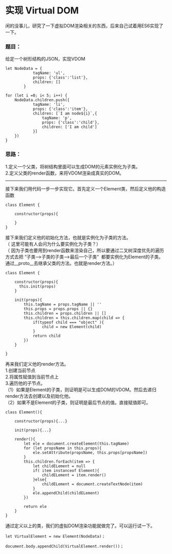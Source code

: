 #   实现 Virtual DOM
闲的没事儿，研究了一下虚拟DOM渲染相关的东西，后来自己试着用ES6实现了一下。
### 题目：
给定一个树形结构的JSON，实现VDOM
```
let NodeData = {
            tagName: 'ul',
            props: {'class':'list'},
            children: []
        }

for (let i =0; i< 5; i++) {
    NodeData.children.push({
            tagName: 'li',
            props: {'class':'item'},
            children: [`I am node${i}`,{
                tagName: 'p',
                props: {'class':'child'},
                children: ['I am child']
            }]
    })
}
```  
### 思路：    

1.定义一个父类，将树结构里面可以生成DOM的元素实例化为子类。  
2.定义父类的render函数，来将VDOM渲染成真实的DOM。    
  
___

接下来我们用代码一步一步实现它。首先定义一个Element类，然后定义他的构造函数
```
class Element {

    constructor(props){
  
    }
}
```
接下来我们定义他的初始化方法，也就是实例化为子类的方法。  
（ 这里可能有人会问为什么要实例化为子类？）  
（ 因为子类也要用到render函数来渲染自己，所以要通过二叉树深度优先的遍历方式去把 “子类-->子类的子类-->最后一个子类“  都要实例化为Element的子类。通过__proto__去继承父类的方法。也就是render方法。）
```
class Element {

    constructor(props){
      this.init(props)
    }

    init(props){
        this.tagName = props.tagName || ''
        this.props = props.props || {}
        this.children = props.children || []
        this.children = this.children.map(child => {
            if(typeof child === "object" ){
                child = new Element(child)
            }
            return child
        })
    }

}
```
再来我们定义他的render方法。  
1.创建当前节点  
2.将属性赋值到当前节点上  
3.遍历他的子节点。  
（1）如果是Element的子类，则证明是可以生成DOM的VDOM。然后去递归render方法去创建以及初始化他。  
（2）如果不是Element的子类，则证明是最后节点的值。直接赋值即可。
```
class Element(){

    constructor(props){...}

    init(props){...}

    render(){             
        let ele = document.createElement(this.tagName)        
        for (let propsName in this.props){            
            ele.setAttribute(propsName, this.props[propsName])        
        }        
        this.children.forEach(item => {            
            let childELement = null 
            if( item instanceof Element){
                childELement = item.render()
            }else{
                childELement = document.createTextNode(item)
            }
            ele.appendChild(childELement)
        })
        
        return ele
    }
}
```  
通过定义以上的类，我们的虚拟DOM渲染功能就做完了。可以运行试一下。  

```
let VirtualElement = new Element(NodeData)；

document.body.appendChild(VirtualElement.render())；
```